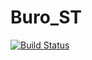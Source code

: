 # Buro_ST
[![Build Status](https://travis-ci.org/deni2346kea/Buro_ST.svg?branch=master)](https://travis-ci.org/deni2346kea/Buro_ST)
